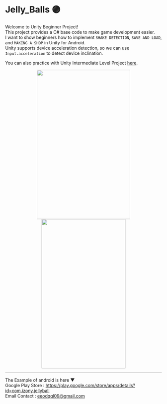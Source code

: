 # Jelly_Balls 🟣
Welcome to Unity Beginner Project!   
This project provides a C# base code to make game development easier.   
I want to show beginners how to implement `SHAKE DETECTION`, `SAVE AND LOAD`, and `MAKING A SHOP` in Unity for Android.   
Unity supports device acceleration detection, so we can use `Input.acceleration` to detect device inclination.   

You can also practice with Unity Intermediate Level Project [here](https://github.com/pip-izony/POP_in_pot). 

<p align="center">
   <img src="https://github.com/pip-izony/Jelly_Balls/assets/50067697/13f6ee68-d0ca-4532-a785-4d96fcdd77e7" width="300px" height="480px">
   <img src="https://github.com/pip-izony/Jelly_Balls/assets/50067697/382bd368-d64f-4851-ba16-7df7046046ec" width="270px" height="480px">
</p>

------------
The Example of android is here ▼   
Google Play Store : https://play.google.com/store/apps/details?id=com.izony.jellyball  
Email Contact : eeodqql09@gmail.com
